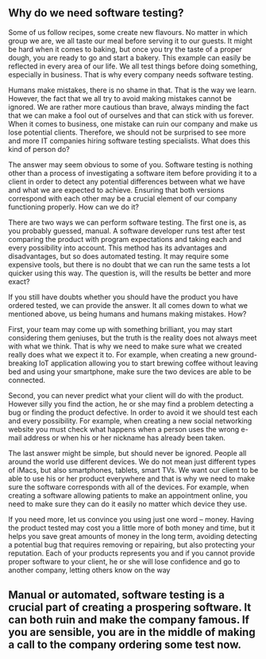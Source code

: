 ## Why do we need software testing?
Some of us follow recipes, some create new flavours. No matter in which group we are, we all taste our meal before serving it to our guests. It might be hard when it comes to baking, but once you try the taste of a proper dough, you are ready to go and start a bakery. This example can easily be reflected in every area of our life. We all test things before doing something, especially in business. That is why every company needs software testing.
 

Humans make mistakes, there is no shame in that. That is the way we learn. However, the fact that we all try to avoid making mistakes cannot be ignored. We are rather more cautious than brave, always minding the fact that we can make a fool out of ourselves and that can stick with us forever. When it comes to business, one mistake can ruin our company and make us lose potential clients. Therefore, we should not be surprised to see more and more IT companies hiring software testing specialists. What does this kind of person do?
 

The answer may seem obvious to some of you. Software testing is nothing other than a process of investigating a software item before providing it to a client in order to detect any potential differences between what we have and what we are expected to achieve. Ensuring that both versions correspond with each other may be a crucial element of our company functioning properly. How can we do it?
 

There are two ways we can perform software testing. The first one is, as you probably guessed, manual. A software developer runs test after test comparing the product with program expectations and taking each and every possibility into account. This method has its advantages and disadvantages, but so does automated testing. It may require some expensive tools, but there is no doubt that we can run the same tests a lot quicker using this way. The question is, will the results be better and more exact?
 

If you still have doubts whether you should have the product you have ordered tested, we can provide the answer. It all comes down to what we mentioned above, us being humans and humans making mistakes. How?
 

First, your team may come up with something brilliant, you may start considering them geniuses, but the truth is the reality does not always meet with what we think. That is why we need to make sure what we created really does what we expect it to. For example, when creating a new ground-breaking IoT application allowing you to start brewing coffee without leaving bed and using your smartphone, make sure the two devices are able to be connected.
 

Second, you can never predict what your client will do with the product. However silly you find the action, he or she may find a problem detecting a bug or finding the product defective. In order to avoid it we should test each and every possibility. For example, when creating a new social networking website you must check what happens when a person uses the wrong e-mail address or when his or her nickname has already been taken.
 

The last answer might be simple, but should never be ignored. People all around the world use different devices. We do not mean just different types of iMacs, but also smartphones, tablets, smart TVs. We want our client to be able to use his or her product everywhere and that is why we need to make sure the software corresponds with all of the devices. For example, when creating a software allowing patients to make an appointment online, you need to make sure they can do it easily no matter which device they use.
 

If you need more, let us convince you using just one word – money. Having the product tested may cost you a little more of both money and time, but it helps you save great amounts of money in the long term, avoiding detecting a potential bug that requires removing or repairing, but also protecting your reputation. Each of your products represents you and if you cannot provide proper software to your client, he or she will lose confidence and go to another company, letting others know on the way

## Manual or automated, software testing is a crucial part of creating a prospering software. It can both ruin and make the company famous. If you are sensible, you are in the middle of making a call to the company ordering some test now.
